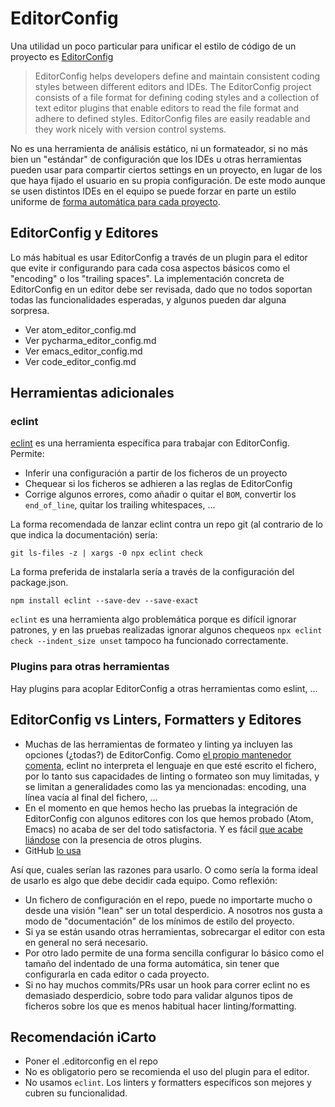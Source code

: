 # EditorConfig

Una utilidad un poco particular para unificar el estilo de código de un proyecto es [EditorConfig](http://editorconfig.org/)

> EditorConfig helps developers define and maintain consistent coding
> styles between different editors and IDEs. The EditorConfig project
> consists of a file format for defining coding styles and a
> collection of text editor plugins that enable editors to read the
> file format and adhere to defined styles. EditorConfig files are
> easily readable and they work nicely with version control systems.

No es una herramienta de análisis estático, ni un formateador, si no más bien un "estándar" de configuración que los IDEs u otras herramientas pueden usar para compartir ciertos settings en un proyecto, en lugar de los que haya fijado el usuario en su propia configuración. De este modo aunque se usen distintos IDEs en el equipo se puede forzar en parte un estilo uniforme de [forma automática para cada proyecto](http://treyhunner.com/2012/02/editorconfig/).

## EditorConfig y Editores

Lo más habitual es usar EditorConfig a través de un plugin para el editor que evite ir configurando para cada cosa aspectos básicos como el "encoding" o los "trailing spaces". La implementación concreta de EditorConfig en un editor debe ser revisada, dado que no todos soportan todas las funcionalidades esperadas, y algunos pueden dar alguna sorpresa.

-   Ver atom_editor_config.md
-   Ver pycharma_editor_config.md
-   Ver emacs_editor_config.md
-   Ver code_editor_config.md

## Herramientas adicionales

### eclint

[eclint](https://github.com/jedmao/eclint) es una herramienta específica para trabajar con EditorConfig. Permite:

-   Inferir una configuración a partir de los ficheros de un proyecto
-   Chequear si los ficheros se adhieren a las reglas de EditorConfig
-   Corrige algunos errores, como añadir o quitar el `BOM`, convertir los `end_of_line`, quitar los trailing whitespaces, ...

La forma recomendada de lanzar eclint contra un repo git (al contrario de lo que indica la documentación) sería:

    git ls-files -z | xargs -0 npx eclint check

La forma preferida de instalarla sería a través de la configuración del package.json.

    npm install eclint --save-dev --save-exact

`eclint` es una herramienta algo problemática porque es difícil ignorar patrones, y en las pruebas realizadas ignorar algunos chequeos `npx eclint check --indent_size unset` tampoco ha funcionado correctamente.

### Plugins para otras herramientas

Hay plugins para acoplar EditorConfig a otras herramientas como eslint, ...

## EditorConfig vs Linters, Formatters y Editores

-   Muchas de las herramientas de formateo y linting ya incluyen las opciones (¿todas?) de EditorConfig. Como [el propio mantenedor comenta](https://github.com/jedmao/eclint/issues/43), eclint no interpreta el lenguaje en que esté escrito el fichero, por lo tanto sus capacidades de linting o formateo son muy limitadas, y se limitan a generalidades como las ya mencionadas: encoding, una línea vacía al final del fichero, ...
-   En el momento en que hemos hecho las pruebas la integración de EditorConfig con algunos editores con los que hemos probado (Atom, Emacs) no acaba de ser del todo satisfactoria. Y es fácil [que acabe liándose](https://github.com/Glavin001/atom-beautify/issues/533) con la presencia de otros plugins.
-   GitHub [lo usa](https://github.com/editorconfig/editorconfig.github.com/pull/48)

Así que, cuales serían las razones para usarlo. O como sería la forma ideal de usarlo es algo que debe decidir cada equipo. Como reflexión:

-   Un fichero de configuración en el repo, puede no importarte mucho o desde una visión "lean" ser un total desperdicio. A nosotros nos gusta a modo de "documentación" de los mínimos de estilo del proyecto.
-   Si ya se están usando otras herramientas, sobrecargar el editor con esta en general no será necesario.
-   Por otro lado permite de una forma sencilla configurar lo básico como el tamaño del indentado de una forma automática, sin tener que configurarla en cada editor o cada proyecto.
-   Si no hay muchos commits/PRs usar un hook para correr eclint no es demasiado desperdicio, sobre todo para validar algunos tipos de ficheros sobre los que es menos habitual hacer linting/formatting.

## Recomendación iCarto

-   Poner el .editorconfig en el repo
-   No es obligatorio pero se recomienda el uso del plugin para el editor.
-   No usamos `eclint`. Los linters y formatters específicos son mejores y cubren su funcionalidad.